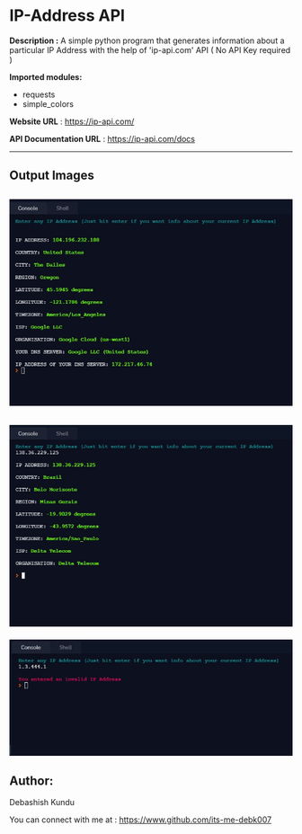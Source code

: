 # IP-Address API

**Description :** A simple python program that generates information about a particular IP Address with the help of 'ip-api.com' API ( No API Key required )

**Imported modules:**
- requests
- simple_colors

**Website URL** : https://ip-api.com/

**API Documentation URL** : https://ip-api.com/docs

---
## Output Images

![Output_example1](Images/Output_example1.jpeg)
---
![Output_example2](Images/Output_example2.jpeg)
---
![Output_example3](Images/Output_example3.jpeg)

## Author:
Debashish Kundu

You can connect with me at : https://www.github.com/its-me-debk007
